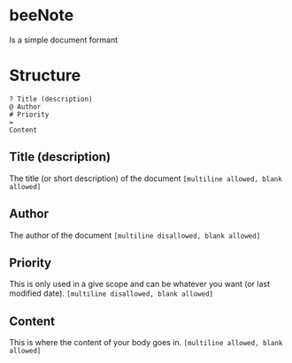 # beeNote
Is a simple document formant

# Structure
```
? Title (description)
@ Author
# Priority
=
Content
```
## Title (description)
The title (or short description) of the document ``[multiline allowed, blank allowed]``
## Author
The author of the document ``[multiline disallowed, blank allowed]``
## Priority
This is only used in a give scope and can be whatever you want (or last modified date). ``[multiline disallowed, blank allowed]``
## Content
This is where the content of your body goes in. ``[multiline allowed, blank allowed]``
